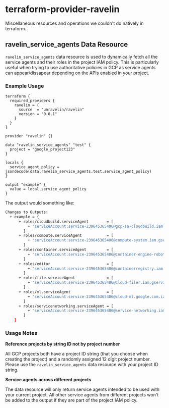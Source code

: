 # terraform-provider-ravelin

Miscellaneous resources and operations we couldn't do natively in terraform.

## ravelin_service_agents Data Resource

`ravelin_service_agents` data resource is used to dynamically fetch all the service agents and their roles in the project IAM policy. This is particularly useful when trying to use authoritative policies in GCP as service agents can appear/dissapear depending on the APIs enabled in your project. 

### Example Usage

```hcl
terraform {
  required_providers {
    ravelin = {
      source  = "unravelin/ravelin"
      version = "0.0.1"
    }
  }
}

provider "ravelin" {}

data "ravelin_service_agents" "test" {
  project = "google_project123"
}

locals {
  service_agent_policy = jsondecode(data.ravelin_service_agents.test.service_agent_policy)
}

output "example" {
  value = local.service_agent_policy
}

```

The output would something like:

```sh
Changes to Outputs:
  + example = {
      + roles/cloudbuild.serviceAgent        = [
          + "serviceAccount:service-239645365406@gcp-sa-cloudbuild.iam.gserviceaccount.com",
        ]
      + roles/compute.serviceAgent           = [
          + "serviceAccount:service-239645365406@compute-system.iam.gserviceaccount.com",
        ]
      + roles/container.serviceAgent         = [
          + "serviceAccount:service-239645365406@container-engine-robot.iam.gserviceaccount.com",
        ]
      + roles/editor                         = [
          + "serviceAccount:service-239645365406@containerregistry.iam.gserviceaccount.com",
        ]
      + roles/file.serviceAgent              = [
          + "serviceAccount:service-239645365406@cloud-filer.iam.gserviceaccount.com",
        ]
      + roles/ml.serviceAgent                = [
          + "serviceAccount:service-239645365406@cloud-ml.google.com.iam.gserviceaccount.com",
        ]
      + roles/servicenetworking.serviceAgent = [
          + "serviceAccount:service-239645365406@service-networking.iam.gserviceaccount.com",
        ]
    }
```

### Usage Notes

**Reference projects by string ID not by project number**

All GCP projects both have a project ID string (that you choose when creating the project) and a randomly assigned 12 digit project number. Please use the `ravelin_service_agents` data resource with your project ID string.

**Service agents across different projects**

The data resource will only return service agents intended to be used with your current project. All other service agents from different projects won't be added to the output if they are part of the project IAM policy.